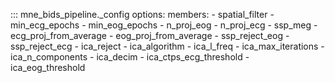 ::: mne_bids_pipeline._config
    options:
      members:
        - spatial_filter
        - min_ecg_epochs
        - min_eog_epochs
        - n_proj_eog
        - n_proj_ecg
        - ssp_meg
        - ecg_proj_from_average
        - eog_proj_from_average
        - ssp_reject_eog
        - ssp_reject_ecg
        - ica_reject
        - ica_algorithm
        - ica_l_freq
        - ica_max_iterations
        - ica_n_components
        - ica_decim
        - ica_ctps_ecg_threshold
        - ica_eog_threshold
